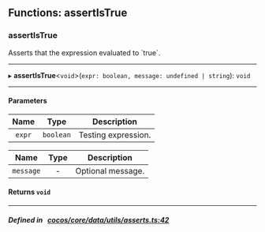 ## Functions: assertIsTrue

### assertIsTrue

Asserts that the expression evaluated to &#x60;true&#x60;.
___
▸ **assertIsTrue**<`void`\>(`expr: boolean, message: undefined | string`): `void`
___


#### Parameters

| Name | Type | Description |
| :------: | :------: | :------: |
| `expr` | `boolean` | Testing expression.  |

| Name | Type | Description |
| :------: | :------: | :------: |
| `message` | - | Optional message.  |


#### Returns `void` 
___


##### Defined in &nbsp;   [cocos/core/data/utils/asserts.ts:42](https://github.com/cocos-creator/engine/blob/c7bf6b8a9/cocos/core/data/utils/asserts.ts#L42)&nbsp;
